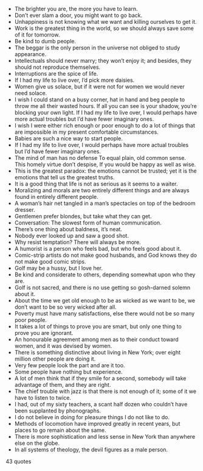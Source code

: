  - The brighter you are, the more you have to learn.
 - Don’t ever slam a door, you might want to go back.
 - Unhappiness is not knowing what we want and killing ourselves to get it.
 - Work is the greatest thing in the world, so we should always save some of it for tomorrow.
 - Be kind to dumb people.
 - The beggar is the only person in the universe not obliged to study appearance.
 - Intellectuals should never marry; they won’t enjoy it; and besides, they should not reproduce themselves.
 - Interruptions are the spice of life.
 - If I had my life to live over, I’d pick more daisies.
 - Women give us solace, but if it were not for women we would never need solace.
 - I wish I could stand on a busy corner, hat in hand and beg people to throw me all their wasted hours. If all you can see is your shadow, you’re blocking your own light. If I had my life to live over, I would perhaps have more actual troubles but I’d have fewer imaginary ones.
 - I wish I were either rich enough or poor enough to do a lot of things that are impossible in my present comfortable circumstances.
 - Babies are such a nice way to start people.
 - If I had my life to live over, I would perhaps have more actual troubles but I’d have fewer imaginary ones.
 - The mind of man has no defense To equal plain, old common sense. This homely virtue don’t despise, If you would be happy as well as wise.
 - This is the greatest paradox: the emotions cannot be trusted; yet it is the emotions that tell us the greatest truths.
 - It is a good thing that life is not as serious as it seems to a waiter.
 - Moralizing and morals are two entirely different things and are always found in entirely different people.
 - A woman’s hair net tangled in a man’s spectacles on top of the bedroom dresser.
 - Gentlemen prefer blondes, but take what they can get.
 - Conversation: The slowest form of human communication.
 - There’s one thing about baldness, it’s neat.
 - Nobody ever looked up and saw a good shot.
 - Why resist temptation? There will always be more.
 - A humorist is a person who feels bad, but who feels good about it.
 - Comic-strip artists do not make good husbands, and God knows they do not make good comic strips.
 - Golf may be a hussy, but I love her.
 - Be kind and considerate to others, depending somewhat upon who they are.
 - Golf is not sacred, and there is no use getting so gosh-darned solemn about it.
 - About the time we get old enough to be as wicked as we want to be, we don’t want to be so very wicked after all.
 - Poverty must have many satisfactions, else there would not be so many poor people.
 - It takes a lot of things to prove you are smart, but only one thing to prove you are ignorant.
 - An honourable agreement among men as to their conduct toward women, and it was devised by women.
 - There is something distinctive about living in New York; over eight million other people are doing it.
 - Very few people look the part and are it too.
 - Some people have nothing but experience.
 - A lot of men think that if they smile for a second, somebody will take advantage of them, and they are right.
 - The chief trouble with jazz is that there is not enough of it; some of it we have to listen to twice.
 - I had, out of my sixty teachers, a scant half dozen who couldn’t have been supplanted by phonographs.
 - I do not believe in doing for pleasure things I do not like to do.
 - Methods of locomotion have improved greatly in recent years, but places to go remain about the same.
 - There is more sophistication and less sense in New York than anywhere else on the globe.
 - In all systems of theology, the devil figures as a male person.

43 quotes